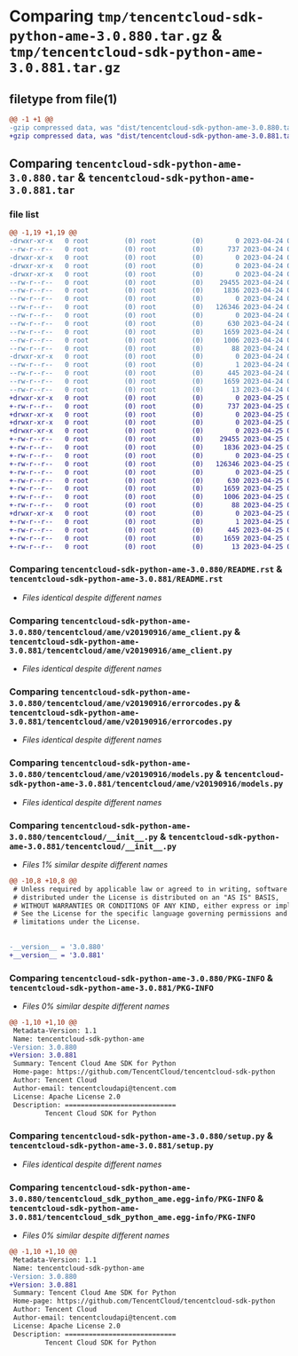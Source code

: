 # Comparing `tmp/tencentcloud-sdk-python-ame-3.0.880.tar.gz` & `tmp/tencentcloud-sdk-python-ame-3.0.881.tar.gz`

## filetype from file(1)

```diff
@@ -1 +1 @@
-gzip compressed data, was "dist/tencentcloud-sdk-python-ame-3.0.880.tar", last modified: Mon Apr 24 02:43:56 2023, max compression
+gzip compressed data, was "dist/tencentcloud-sdk-python-ame-3.0.881.tar", last modified: Tue Apr 25 00:18:57 2023, max compression
```

## Comparing `tencentcloud-sdk-python-ame-3.0.880.tar` & `tencentcloud-sdk-python-ame-3.0.881.tar`

### file list

```diff
@@ -1,19 +1,19 @@
-drwxr-xr-x   0 root         (0) root         (0)        0 2023-04-24 02:43:56.000000 tencentcloud-sdk-python-ame-3.0.880/
--rw-r--r--   0 root         (0) root         (0)      737 2023-04-24 02:43:56.000000 tencentcloud-sdk-python-ame-3.0.880/README.rst
-drwxr-xr-x   0 root         (0) root         (0)        0 2023-04-24 02:43:56.000000 tencentcloud-sdk-python-ame-3.0.880/tencentcloud/
-drwxr-xr-x   0 root         (0) root         (0)        0 2023-04-24 02:43:56.000000 tencentcloud-sdk-python-ame-3.0.880/tencentcloud/ame/
-drwxr-xr-x   0 root         (0) root         (0)        0 2023-04-24 02:43:56.000000 tencentcloud-sdk-python-ame-3.0.880/tencentcloud/ame/v20190916/
--rw-r--r--   0 root         (0) root         (0)    29455 2023-04-24 02:43:56.000000 tencentcloud-sdk-python-ame-3.0.880/tencentcloud/ame/v20190916/ame_client.py
--rw-r--r--   0 root         (0) root         (0)     1836 2023-04-24 02:43:56.000000 tencentcloud-sdk-python-ame-3.0.880/tencentcloud/ame/v20190916/errorcodes.py
--rw-r--r--   0 root         (0) root         (0)        0 2023-04-24 02:43:56.000000 tencentcloud-sdk-python-ame-3.0.880/tencentcloud/ame/v20190916/__init__.py
--rw-r--r--   0 root         (0) root         (0)   126346 2023-04-24 02:43:56.000000 tencentcloud-sdk-python-ame-3.0.880/tencentcloud/ame/v20190916/models.py
--rw-r--r--   0 root         (0) root         (0)        0 2023-04-24 02:43:56.000000 tencentcloud-sdk-python-ame-3.0.880/tencentcloud/ame/__init__.py
--rw-r--r--   0 root         (0) root         (0)      630 2023-04-24 02:43:56.000000 tencentcloud-sdk-python-ame-3.0.880/tencentcloud/__init__.py
--rw-r--r--   0 root         (0) root         (0)     1659 2023-04-24 02:43:56.000000 tencentcloud-sdk-python-ame-3.0.880/PKG-INFO
--rw-r--r--   0 root         (0) root         (0)     1006 2023-04-24 02:43:56.000000 tencentcloud-sdk-python-ame-3.0.880/setup.py
--rw-r--r--   0 root         (0) root         (0)       88 2023-04-24 02:43:56.000000 tencentcloud-sdk-python-ame-3.0.880/setup.cfg
-drwxr-xr-x   0 root         (0) root         (0)        0 2023-04-24 02:43:56.000000 tencentcloud-sdk-python-ame-3.0.880/tencentcloud_sdk_python_ame.egg-info/
--rw-r--r--   0 root         (0) root         (0)        1 2023-04-24 02:43:56.000000 tencentcloud-sdk-python-ame-3.0.880/tencentcloud_sdk_python_ame.egg-info/dependency_links.txt
--rw-r--r--   0 root         (0) root         (0)      445 2023-04-24 02:43:56.000000 tencentcloud-sdk-python-ame-3.0.880/tencentcloud_sdk_python_ame.egg-info/SOURCES.txt
--rw-r--r--   0 root         (0) root         (0)     1659 2023-04-24 02:43:56.000000 tencentcloud-sdk-python-ame-3.0.880/tencentcloud_sdk_python_ame.egg-info/PKG-INFO
--rw-r--r--   0 root         (0) root         (0)       13 2023-04-24 02:43:56.000000 tencentcloud-sdk-python-ame-3.0.880/tencentcloud_sdk_python_ame.egg-info/top_level.txt
+drwxr-xr-x   0 root         (0) root         (0)        0 2023-04-25 00:18:57.000000 tencentcloud-sdk-python-ame-3.0.881/
+-rw-r--r--   0 root         (0) root         (0)      737 2023-04-25 00:18:57.000000 tencentcloud-sdk-python-ame-3.0.881/README.rst
+drwxr-xr-x   0 root         (0) root         (0)        0 2023-04-25 00:18:57.000000 tencentcloud-sdk-python-ame-3.0.881/tencentcloud/
+drwxr-xr-x   0 root         (0) root         (0)        0 2023-04-25 00:18:57.000000 tencentcloud-sdk-python-ame-3.0.881/tencentcloud/ame/
+drwxr-xr-x   0 root         (0) root         (0)        0 2023-04-25 00:18:57.000000 tencentcloud-sdk-python-ame-3.0.881/tencentcloud/ame/v20190916/
+-rw-r--r--   0 root         (0) root         (0)    29455 2023-04-25 00:18:57.000000 tencentcloud-sdk-python-ame-3.0.881/tencentcloud/ame/v20190916/ame_client.py
+-rw-r--r--   0 root         (0) root         (0)     1836 2023-04-25 00:18:57.000000 tencentcloud-sdk-python-ame-3.0.881/tencentcloud/ame/v20190916/errorcodes.py
+-rw-r--r--   0 root         (0) root         (0)        0 2023-04-25 00:18:57.000000 tencentcloud-sdk-python-ame-3.0.881/tencentcloud/ame/v20190916/__init__.py
+-rw-r--r--   0 root         (0) root         (0)   126346 2023-04-25 00:18:57.000000 tencentcloud-sdk-python-ame-3.0.881/tencentcloud/ame/v20190916/models.py
+-rw-r--r--   0 root         (0) root         (0)        0 2023-04-25 00:18:57.000000 tencentcloud-sdk-python-ame-3.0.881/tencentcloud/ame/__init__.py
+-rw-r--r--   0 root         (0) root         (0)      630 2023-04-25 00:18:57.000000 tencentcloud-sdk-python-ame-3.0.881/tencentcloud/__init__.py
+-rw-r--r--   0 root         (0) root         (0)     1659 2023-04-25 00:18:57.000000 tencentcloud-sdk-python-ame-3.0.881/PKG-INFO
+-rw-r--r--   0 root         (0) root         (0)     1006 2023-04-25 00:18:57.000000 tencentcloud-sdk-python-ame-3.0.881/setup.py
+-rw-r--r--   0 root         (0) root         (0)       88 2023-04-25 00:18:57.000000 tencentcloud-sdk-python-ame-3.0.881/setup.cfg
+drwxr-xr-x   0 root         (0) root         (0)        0 2023-04-25 00:18:57.000000 tencentcloud-sdk-python-ame-3.0.881/tencentcloud_sdk_python_ame.egg-info/
+-rw-r--r--   0 root         (0) root         (0)        1 2023-04-25 00:18:57.000000 tencentcloud-sdk-python-ame-3.0.881/tencentcloud_sdk_python_ame.egg-info/dependency_links.txt
+-rw-r--r--   0 root         (0) root         (0)      445 2023-04-25 00:18:57.000000 tencentcloud-sdk-python-ame-3.0.881/tencentcloud_sdk_python_ame.egg-info/SOURCES.txt
+-rw-r--r--   0 root         (0) root         (0)     1659 2023-04-25 00:18:57.000000 tencentcloud-sdk-python-ame-3.0.881/tencentcloud_sdk_python_ame.egg-info/PKG-INFO
+-rw-r--r--   0 root         (0) root         (0)       13 2023-04-25 00:18:57.000000 tencentcloud-sdk-python-ame-3.0.881/tencentcloud_sdk_python_ame.egg-info/top_level.txt
```

### Comparing `tencentcloud-sdk-python-ame-3.0.880/README.rst` & `tencentcloud-sdk-python-ame-3.0.881/README.rst`

 * *Files identical despite different names*

### Comparing `tencentcloud-sdk-python-ame-3.0.880/tencentcloud/ame/v20190916/ame_client.py` & `tencentcloud-sdk-python-ame-3.0.881/tencentcloud/ame/v20190916/ame_client.py`

 * *Files identical despite different names*

### Comparing `tencentcloud-sdk-python-ame-3.0.880/tencentcloud/ame/v20190916/errorcodes.py` & `tencentcloud-sdk-python-ame-3.0.881/tencentcloud/ame/v20190916/errorcodes.py`

 * *Files identical despite different names*

### Comparing `tencentcloud-sdk-python-ame-3.0.880/tencentcloud/ame/v20190916/models.py` & `tencentcloud-sdk-python-ame-3.0.881/tencentcloud/ame/v20190916/models.py`

 * *Files identical despite different names*

### Comparing `tencentcloud-sdk-python-ame-3.0.880/tencentcloud/__init__.py` & `tencentcloud-sdk-python-ame-3.0.881/tencentcloud/__init__.py`

 * *Files 1% similar despite different names*

```diff
@@ -10,8 +10,8 @@
 # Unless required by applicable law or agreed to in writing, software
 # distributed under the License is distributed on an "AS IS" BASIS,
 # WITHOUT WARRANTIES OR CONDITIONS OF ANY KIND, either express or implied.
 # See the License for the specific language governing permissions and
 # limitations under the License.
 
 
-__version__ = '3.0.880'
+__version__ = '3.0.881'
```

### Comparing `tencentcloud-sdk-python-ame-3.0.880/PKG-INFO` & `tencentcloud-sdk-python-ame-3.0.881/PKG-INFO`

 * *Files 0% similar despite different names*

```diff
@@ -1,10 +1,10 @@
 Metadata-Version: 1.1
 Name: tencentcloud-sdk-python-ame
-Version: 3.0.880
+Version: 3.0.881
 Summary: Tencent Cloud Ame SDK for Python
 Home-page: https://github.com/TencentCloud/tencentcloud-sdk-python
 Author: Tencent Cloud
 Author-email: tencentcloudapi@tencent.com
 License: Apache License 2.0
 Description: ============================
         Tencent Cloud SDK for Python
```

### Comparing `tencentcloud-sdk-python-ame-3.0.880/setup.py` & `tencentcloud-sdk-python-ame-3.0.881/setup.py`

 * *Files identical despite different names*

### Comparing `tencentcloud-sdk-python-ame-3.0.880/tencentcloud_sdk_python_ame.egg-info/PKG-INFO` & `tencentcloud-sdk-python-ame-3.0.881/tencentcloud_sdk_python_ame.egg-info/PKG-INFO`

 * *Files 0% similar despite different names*

```diff
@@ -1,10 +1,10 @@
 Metadata-Version: 1.1
 Name: tencentcloud-sdk-python-ame
-Version: 3.0.880
+Version: 3.0.881
 Summary: Tencent Cloud Ame SDK for Python
 Home-page: https://github.com/TencentCloud/tencentcloud-sdk-python
 Author: Tencent Cloud
 Author-email: tencentcloudapi@tencent.com
 License: Apache License 2.0
 Description: ============================
         Tencent Cloud SDK for Python
```

